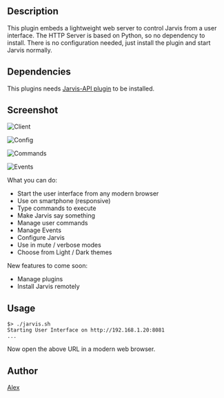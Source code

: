 <!---
IMPORTANT
=========
This README.md is displayed in the WebStore as well as within Jarvis app
Please do not change the structure of this file
Fill-in Description, Usage & Author sections
Make sure to rename the [en] folder into the language code your plugin is written in (ex: fr, es, de, it...)
For multi-language plugin:
- clone the language directory and translate commands/functions.sh
- optionally write the Description / Usage sections in several languages
-->
## Description
This plugin embeds a lightweight web server to control Jarvis from a user interface.
The HTTP Server is based on Python, so no dependency to install.
There is no configuration needed, just install the plugin and start Jarvis normally.

## Dependencies

This plugins needs [Jarvis-API plugin](http://domotiquefacile.fr/jarvis/plugins/jarvis-api) to be installed.

## Screenshot

![Client](https://cdn.rawgit.com/alexylem/jarvis-ui/master/screenshots/client.png)

![Config](https://cloud.githubusercontent.com/assets/11017174/20649162/b9ef199c-b4b8-11e6-8534-584de684c51b.png)

![Commands](https://cloud.githubusercontent.com/assets/11017174/20580175/22bcb74e-b1d1-11e6-9bbd-bbb84343dd95.png)

![Events](https://cloud.githubusercontent.com/assets/11017174/20899691/c1420d0c-bb2b-11e6-9893-0cfd4240a67c.png)

What you can do:
* Start the user interface from any modern browser
* Use on smartphone (responsive)
* Type commands to execute
* Make Jarvis say something
* Manage user commands
* Manage Events
* Configure Jarvis
* Use in mute / verbose modes
* Choose from Light / Dark themes

New features to come soon:
* Manage plugins
* Install Jarvis remotely

## Usage
```
$> ./jarvis.sh
Starting User Interface on http://192.168.1.20:8081
...
```
Now open the above URL in a modern web browser.

## Author
[Alex](https://github.com/alexylem)
